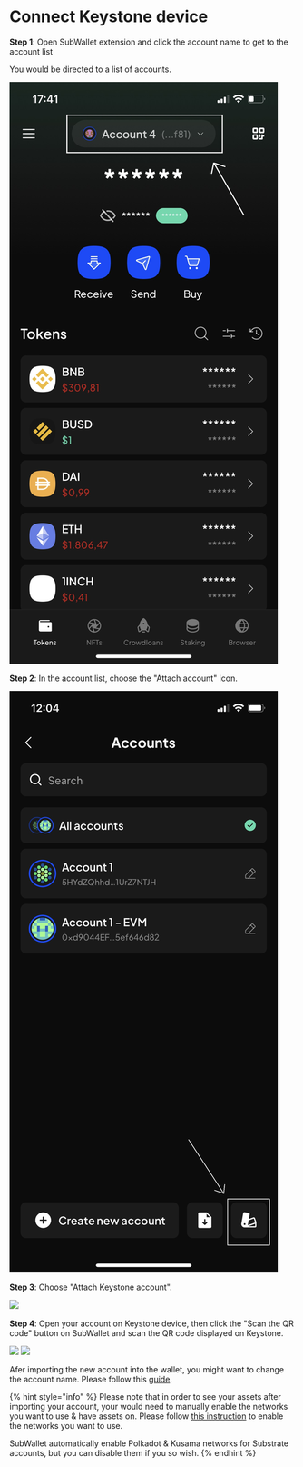 # Connect Keystone device

**Step 1**: Open SubWallet extension and click the account name to get to the account list

You would be directed to a list of accounts.

![](<../../.gitbook/assets/image (33) (1) (1) (1) (1).png>)

**Step 2**: In the account list, choose the "Attach account" icon.

![](<../../.gitbook/assets/image (35) (1) (1) (1) (1).png>)

**Step 3**: Choose "Attach Keystone account".

![](<../../.gitbook/assets/image (11) (4).png>)

**Step 4**: Open your account on Keystone device, then click the "Scan the QR code" button on SubWallet and scan the QR code displayed on Keystone.

![](<../../.gitbook/assets/image (143) (2) (1).png>) ![](<../../.gitbook/assets/image (144) (2).png>)

Afer importing the new account into the wallet, you might want to change the account name. Please follow this [guide](switch-between-accounts-and-change-account-name.md).

{% hint style="info" %}
Please note that in order to see your assets after importing your account, your would need to manually enable the networks you want to use & have assets on. Please follow [this instruction](../customize-your-blockchains.md) to enable the networks you want to use.

SubWallet automatically enable Polkadot & Kusama networks for Substrate accounts, but you can disable them if you so wish.&#x20;
{% endhint %}

